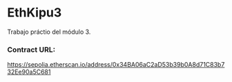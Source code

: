 # EthKipu3

Trabajo práctio del módulo 3.

### Contract URL:

https://sepolia.etherscan.io/address/0x34BA06aC2aD53b39b0A8d71C83b732Ee90a5C681

